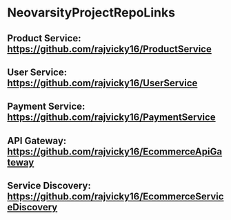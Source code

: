 # NeovarsityProjectRepoLinks

## Product Service: https://github.com/rajvicky16/ProductService
## User Service: https://github.com/rajvicky16/UserService
## Payment Service:  https://github.com/rajvicky16/PaymentService
## API Gateway: https://github.com/rajvicky16/EcommerceApiGateway
## Service Discovery:  https://github.com/rajvicky16/EcommerceServiceDiscovery 
